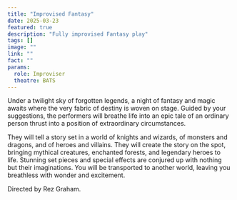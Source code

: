 ```yaml
---
title: "Improvised Fantasy"
date: 2025-03-23
featured: true
description: "Fully improvised Fantasy play"
tags: []
image: ""
link: ""
fact: ""
params:
  role: Improviser
  theatre: BATS
---
```


Under a twilight sky of forgotten legends, a night of fantasy and magic awaits where the very fabric of destiny is woven on stage. Guided by your suggestions, the performers will breathe life into an epic tale of an ordinary person thrust into a position of extraordinary circumstances.

They will tell a story set in a world of knights and wizards, of monsters and dragons, and of heroes and villains. They will create the story on the spot, bringing mythical creatures, enchanted forests, and legendary heroes to life. Stunning set pieces and special effects are conjured up with nothing but their imaginations. You will be transported to another world, leaving you breathless with wonder and excitement.

Directed by Rez Graham.
